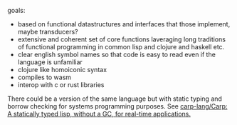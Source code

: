 goals:
- based on functional datastructures and interfaces that those implement, maybe transducers?
- extensive and coherent set of core functions laveraging long traditions of functional programming in common lisp and clojure and haskell etc.
- clear english symbol names so that code is easy to read even if the language is unfamiliar
- clojure like homoiconic syntax
- compiles to wasm
- interop with c or rust libraries

There could be a version of the same language but with static typing and borrow checking for systems programming purposes. See [carp-lang/Carp: A statically typed lisp, without a GC, for real-time applications.](https://github.com/carp-lang/Carp)